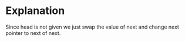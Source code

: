 # Explanation

Since head is not given we just swap the value of next and change next pointer to next of next.



